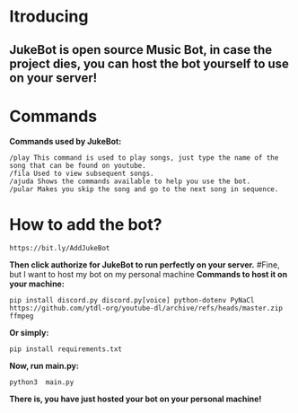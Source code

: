 # **Itroducing**
## **JukeBot is open source Music Bot, in case the project dies, you can host the bot yourself to use on your server!**
# **Commands**
**Commands used by JukeBot:**
```
/play This command is used to play songs, just type the name of the song that can be found on youtube.
/fila Used to view subsequent songs.
/ajuda Shows the commands available to help you use the bot.
/pular Makes you skip the song and go to the next song in sequence.
```
# **How to add the bot?**
```
https://bit.ly/AddJukeBot
```
**Then click authorize for JukeBot to run perfectly on your server.**
#Fine, but I want to host my bot on my personal machine
**Commands to host it on your machine:**
```
pip install discord.py discord.py[voice] python-dotenv PyNaCl https://github.com/ytdl-org/youtube-dl/archive/refs/heads/master.zip ffmpeg
```
**Or simply:**
```
pip install requirements.txt
```
**Now, run main.py:**
```
python3  main.py
```
**There is, you have just hosted your bot on your personal machine!**

